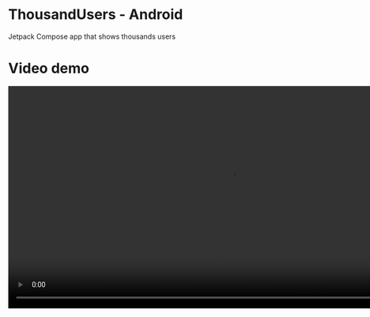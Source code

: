 # ThousandUsers - Android
 Jetpack Compose app that shows thousands users

# Video demo
<video src="https://github.com/user-attachments/assets/5cf9f8b8-6790-4993-9543-0e10bb3e813e" height="450px"></video>




